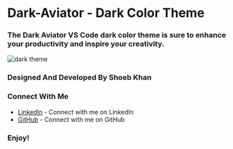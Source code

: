 # Dark-Aviator - Dark Color Theme

### The Dark Aviator VS Code dark color theme is sure to enhance your productivity and inspire your creativity.

![dark theme](https://user-images.githubusercontent.com/90252942/231781986-e48aad27-2862-4de2-b1e1-e7c445e94424.png)

### Designed And Developed By Shoeb Khan

### Connect With Me
* [LinkedIn](https://www.linkedin.com/in/shoeb-khan-7b1bb4228) - Connect with me on LinkedIn
* [GitHub](https://github.com/shoeb18) - Connect with me on GitHub

### Enjoy!
